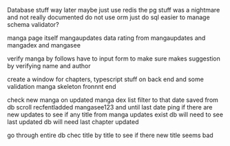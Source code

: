 Database stuff way later
maybe just use redis the pg stuff was a nightmare and not really documented
do not use orm just do sql easier to manage
schema validator?

manga page itself
mangaupdates data
rating from mangaupdates and mangadex and mangasee

verify manga by follows have to input form to make sure
makes suggestion by verifying name and author

create a window for chapters,
typescript stuff on back end and some validation
manga skeleton fronnnt end

check new manga on updated manga dex list filter to that date saved from db
scroll recfentladded mangasee123 and until last date
ping if there are new updates to see if any title from manga updates exist
db will need to see last updated
db will need last chapter updated

go through entire db chec title by title to see if there new title seems bad
